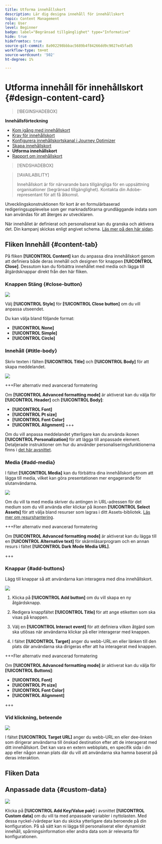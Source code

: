 ```yaml
---
title: Utforma innehållskort
description: Lär dig designa innehåll för innehållskort
topic: Content Management
role: User
level: Beginner
badge: label="Begränsad tillgänglighet" type="Informative"
hide: true
hidefromtoc: true
source-git-commit: 8a902298bbbac5689b4f84266dd9c9027e45fad5
workflow-type: tm+mt
source-wordcount: '502'
ht-degree: 1%

---
```


# Utforma innehåll för innehållskort {#design-content-card}

>[!BEGINSHADEBOX]

**Innehållsförteckning**

* [Kom igång med innehållskort](get-started-content-card.md)
* [Krav för innehållskort](content-card-configuration-prereq.md)
* [Konfigurera innehållskortskanal i Journey Optimizer](content-card-configuration.md)
* [Skapa innehållskort](create-content-card.md)
* **Utforma innehållskort**
* [Rapport om innehållskort](content-card-report.md)

>[!ENDSHADEBOX]

>[!AVAILABILITY]
>
>Innehållskort är för närvarande bara tillgängliga för en uppsättning organisationer (begränsad tillgänglighet). Kontakta din Adobe-representant för att få åtkomst.

Utvecklingskonstruktionen för kort är en formulärbaserad redigeringsupplevelse som ger marknadsförarna grundläggande indata som kan användas för att återges av utvecklaren.

När innehållet är definierat och personaliserat kan du granska och aktivera det. Din kampanj skickas enligt angivet schema. [Läs mer på den här sidan](../campaigns/review-activate-campaign.md).

## Fliken Innehåll {#content-tab}

På fliken **[!UICONTROL Content]** kan du anpassa dina innehållskort genom att definiera både deras innehåll och designen för knappen **[!UICONTROL Close]**. Dessutom kan du förbättra innehållet med media och lägga till åtgärdsknappar direkt från den här fliken.

### Knappen Stäng {#close-button}

![](assets/content-card-design-1.png)

Välj **[!UICONTROL Style]** för **[!UICONTROL Close button]** om du vill anpassa utseendet.

Du kan välja bland följande format:

* **[!UICONTROL None]**
* **[!UICONTROL Simple]**
* **[!UICONTROL Circle]**

### Innehåll {#title-body}

Skriv texten i fälten **[!UICONTROL Title]** och **[!UICONTROL Body]** för att skapa meddelandet.

![](assets/content-card-design-2.png)

+++Fler alternativ med avancerad formatering

Om **[!UICONTROL Advanced formatting mode]** är aktiverat kan du välja för **[!UICONTROL Header]** och **[!UICONTROL Body]**:

* **[!UICONTROL Font]**
* **[!UICONTROL Pt size]**
* **[!UICONTROL Font Color]**
* **[!UICONTROL Alignment]**
+++

Om du vill anpassa meddelandet ytterligare kan du använda ikonen **[!UICONTROL Personalization]** för att lägga till anpassade element. Detaljerade instruktioner om hur du använder personaliseringsfunktionerna finns i [det här avsnittet](../personalization/personalize.md).

### Media {#add-media}

I fältet **[!UICONTROL Media]** kan du förbättra dina innehållskort genom att lägga till media, vilket kan göra presentationen mer engagerande för slutanvändarna.

![](assets/content-card-design-3.png)

Om du vill ta med media skriver du antingen in URL-adressen för det medium som du vill använda eller klickar på ikonen **[!UICONTROL Select Assets]** för att välja bland resurser som lagras i ditt Assets-bibliotek. [Läs mer om resurshantering](../content-management/assets.md).

+++Fler alternativ med avancerad formatering

Om **[!UICONTROL Advanced formatting mode]** är aktiverat kan du lägga till en **[!UICONTROL Alternative text]** för skärmläsarprogram och en annan resurs i fältet **[!UICONTROL Dark Mode Media URL]**.

+++

### Knappar {#add-buttons}

Lägg till knappar så att användarna kan interagera med dina innehållskort.

![](assets/content-card-design-4.png)

1. Klicka på **[!UICONTROL Add button]** om du vill skapa en ny åtgärdsknapp.

1. Redigera knappfältet **[!UICONTROL Title]** för att ange etiketten som ska visas på knappen.

1. Välj en **[!UICONTROL Interact event]** för att definiera vilken åtgärd som ska utlösas när användarna klickar på eller interagerar med knappen.

1. I fältet **[!UICONTROL Target]** anger du webb-URL:en eller länken till den plats där användarna ska dirigeras efter att ha interagerat med knappen.

+++Fler alternativ med avancerad formatering

Om **[!UICONTROL Advanced formatting mode]** är aktiverat kan du välja för **[!UICONTROL Buttons]**:

* **[!UICONTROL Font]**
* **[!UICONTROL Pt size]**
* **[!UICONTROL Font Color]**
* **[!UICONTROL Alignment]**

+++

### Vid klickning, beteende

![](assets/content-card-design-5.png)

I fältet **[!UICONTROL Target URL]** anger du webb-URL:en eller dee-linken som dirigerar användarna till önskad destination efter att de interagerat med ditt innehållskort. Det kan vara en extern webbplats, en specifik sida i din app eller någon annan plats där du vill att användarna ska hamna baserat på deras interaktion.

## Fliken Data

## Anpassade data {#custom-data}

![](assets/content-card-design-6.png)

Klicka på **[!UICONTROL Add Key/Value pair]** i avsnittet **[!UICONTROL Custom data]** om du vill ta med anpassade variabler i nyttolasten. Med dessa nyckel-/värdepar kan du skicka ytterligare data beroende på din konfiguration. På så sätt kan ni lägga till personaliserat eller dynamiskt innehåll, spårningsinformation eller andra data som är relevanta för konfigurationen.
